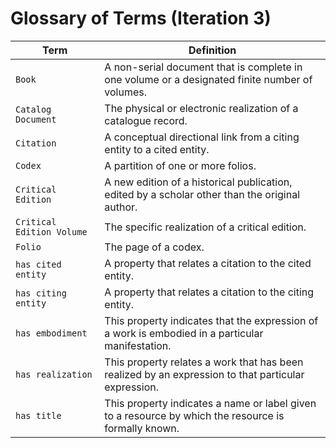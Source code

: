 # Glossary of Terms (Iteration 3)

| Term | Definition |
| ---- | ---------- |
| `Book` | A non-serial document that is complete in one volume or a designated finite number of volumes. |
| `Catalog Document` | The physical or electronic realization of a catalogue record. |
| `Citation` | A conceptual directional link from a citing entity to a cited entity. |
| `Codex`      | A partition of one or more folios. |
| `Critical Edition` | A new edition of a historical publication, edited by a scholar other than the original author. |
| `Critical Edition Volume` | The specific realization of a critical edition. |
| `Folio`      | The page of a codex. |
| `has cited entity` | A property that relates a citation to the cited entity. |
| `has citing entity` | A property that relates a citation to the citing entity. |
| `has embodiment` | This property indicates that the expression of a work is embodied in a particular manifestation. |
| `has realization` | This property relates a work that has been realized by an expression to that particular expression. |
| `has title` | This property indicates a name or label given to a resource by which the resource is formally known. |